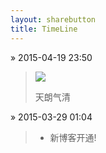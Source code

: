 ```yaml
---
layout: sharebutton
title: TimeLine
---
```


&raquo; 2015-04-19 23:50

> <img src="http://7viirv.com1.z0.glb.clouddn.com/IMG_1861.JPG"></img>
> 
> 天朗气清 

&raquo; 2015-03-29 01:04

> - 新博客开通!


